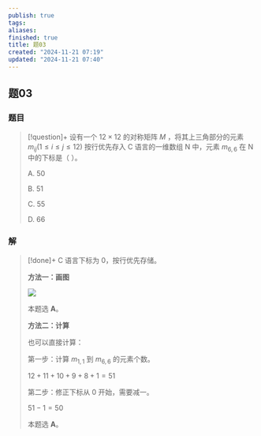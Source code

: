 ```yaml
---
publish: true
tags: 
aliases: 
finished: true
title: 题03
created: "2024-11-21 07:19"
updated: "2024-11-21 07:40"
---
```

## 题03
### 题目
> [!question]+
> 设有一个 $12\times12$ 的对称矩阵 $M$ ，将其上三角部分的元素 $m_{ij}(1\le i\le j\le12)$ 按行优先存入 C 语言的一维数组 N 中，元素 $m_{6,6}$ 在 N 中的下标是（ ）。
> 
> A. 50
> 
> B. 51
> 
> C. 55
> 
> D. 66
### 解
> [!done]+
> C 语言下标为 0，按行优先存储。
> 
> **方法一：画图**
> 
> ![](https://pic2.zhimg.com/v2-5d99cd2bdd18f450b22b124a56b5bcb1_r.jpg)
> 
> 本题选 **A**。
> 
> **方法二：计算**
> 
> 也可以直接计算：
> 
> 第一步：计算 $m_{1,1}$ 到 $m_{6,6}$ 的元素个数。
> 
> $12+11+10+9+8+1=51$
> 
> 第二步：修正下标从 0 开始，需要减一。
> 
> $51-1=50$
> 
> 本题选 **A**。